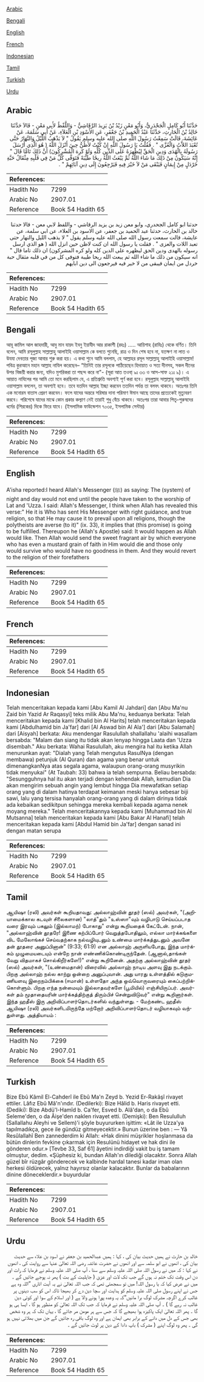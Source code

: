 [Arabic](#arabic)

[Bengali](#bengali)

[English](#english)

[French](#french)

[Indonesian](#indonesian)

[Tamil](#tamil)

[Turkish](#turkish)

[Urdu](#urdu)

## Arabic


<div dir="rtl" lang="ar" style={{fontSize:'larger',backgroundColor:'#f8f9fa',padding:20}}>
حَدَّثَنَا أَبُو كَامِلٍ الْجَحْدَرِيُّ، وَأَبُو مَعْنٍ زَيْدُ بْنُ يَزِيدَ الرَّقَاشِيُّ - وَاللَّفْظُ لأَبِي مَعْنٍ - قَالاَ حَدَّثَنَا خَالِدُ بْنُ الْحَارِثِ، حَدَّثَنَا عَبْدُ الْحَمِيدِ بْنُ جَعْفَرٍ، عَنِ الأَسْوَدِ بْنِ الْعَلاَءِ، عَنْ أَبِي سَلَمَةَ، عَنْ عَائِشَةَ، قَالَتْ سَمِعْتُ رَسُولَ اللَّهِ صلى الله عليه وسلم يَقُولُ ‏"‏ لاَ يَذْهَبُ اللَّيْلُ وَالنَّهَارُ حَتَّى تُعْبَدَ اللاَّتُ وَالْعُزَّى ‏"‏ ‏.‏ فَقُلْتُ يَا رَسُولَ اللَّهِ إِنْ كُنْتُ لأَظُنُّ حِينَ أَنْزَلَ اللَّهُ ‏(‏ هُوَ الَّذِي أَرْسَلَ رَسُولَهُ بِالْهُدَى وَدِينِ الْحَقِّ لِيُظْهِرَهُ عَلَى الدِّينِ كُلِّهِ وَلَوْ كَرِهَ الْمُشْرِكُونَ‏)‏ أَنَّ ذَلِكَ تَامًّا قَالَ ‏"‏ إِنَّهُ سَيَكُونُ مِنْ ذَلِكَ مَا شَاءَ اللَّهُ ثُمَّ يَبْعَثُ اللَّهُ رِيحًا طَيِّبَةً فَتَوَفَّى كُلَّ مَنْ فِي قَلْبِهِ مِثْقَالُ حَبَّةِ خَرْدَلٍ مِنْ إِيمَانٍ فَيَبْقَى مَنْ لاَ خَيْرَ فِيهِ فَيَرْجِعُونَ إِلَى دِينِ آبَائِهِمْ ‏"‏ ‏.‏
</div>
<div style={{backgroundColor:'#f8f9fa',padding:20, marginBottom: 10}}><table> <thead> <tr> <th>References:</th> <th></th> </tr> </thead> <tbody><tr><td>Hadith No</td><td>7299</td></tr><tr><td>Arabic No</td><td>2907.01</td></tr><tr><td>Reference</td><td>Book 54 Hadith 65</td></tr></tbody></table></div>


<div dir="rtl" lang="ar" style={{fontSize:'larger',backgroundColor:'#f8f9fa',padding:20}}>
حدثنا ابو كامل الجحدري، وابو معن زيد بن يزيد الرقاشي - واللفظ لابي معن - قالا حدثنا خالد بن الحارث، حدثنا عبد الحميد بن جعفر، عن الاسود بن العلاء، عن ابي سلمة، عن عايشة، قالت سمعت رسول الله صلى الله عليه وسلم يقول " لا يذهب الليل والنهار حتى تعبد اللات والعزى " . فقلت يا رسول الله ان كنت لاظن حين انزل الله ( هو الذي ارسل رسوله بالهدى ودين الحق ليظهره على الدين كله ولو كره المشركون) ان ذلك تاما قال " انه سيكون من ذلك ما شاء الله ثم يبعث الله ريحا طيبة فتوفى كل من في قلبه مثقال حبة خردل من ايمان فيبقى من لا خير فيه فيرجعون الى دين ابايهم
</div>
<div style={{backgroundColor:'#f8f9fa',padding:20, marginBottom: 10}}><table> <thead> <tr> <th>References:</th> <th></th> </tr> </thead> <tbody><tr><td>Hadith No</td><td>7299</td></tr><tr><td>Arabic No</td><td>2907.01</td></tr><tr><td>Reference</td><td>Book 54 Hadith 65</td></tr></tbody></table></div>

## Bengali


<div dir="ltr" lang="bn" style={{fontSize:'larger',backgroundColor:'#f8f9fa',padding:20}}>
আবূ কামিল আল জাহদারী, আবু মান যায়দ ইবনু ইয়াযীদ আর রাকাশী (রহঃ) ..... আয়িশাহ (রাযিঃ) থেকে বর্ণিত। তিনি বলেন, আমি রসূলুল্লাহ সাল্লাল্লাহু আলাইহি ওয়াসাল্লাম কে বলতে শুনেছি, রাত্র ও দিন শেষ হবে না, যতক্ষণ না লাত ও উযযা দেবতার পূজা আবার শুরু করা হয়। এ কথা শুনে আমি বললাম, হে আল্লাহর রসূল সাল্লাল্লাহু আলাইহি ওয়াসাল্লাম! পবিত্র কুরআনে মহান আল্লাহ নাযিল করেছেন– “তিনিই তার রসূলকে পাঠিয়েছেন হিদায়াত ও সত্য দীনসহ, সকল দীনের উপর বিজয়ী করার জন্য, যদিও মুশরিকরা তা পছন্দ করে না"- (সূরা আত তওবা্ ৯ঃ ৩৩ ও আস-সাফ ২১ঃ ৯)। এ আয়াত নাযিলের পর আমি তো মনে করছিলাম যে, এ প্রতিশ্রুতি অবশ্যই পূর্ণ করা হবে। রসূলুল্লাহ সাল্লাল্লাহু আলাইহি ওয়াসাল্লাম বললেন, তা অবশ্যই হবে। তবে যতদিন আল্লাহ ইচ্ছা করবেন ততদিন পর্যন্ত তা বলবৎ থাকবে। অতঃপর তিনি এক মনোরম বাতাস প্রেরণ করবেন। ফলে যাদের অন্তরে সরিষার দানা পরিমাণ ঈমান আছে তাদের প্রত্যেকেই মৃত্যুবরণ করবে। পরিশেষে যাদের মাঝে কোন প্রকার কল্যাণ নেই তারাই শুধু বেঁচে থাকবে। অতঃপর তারা আবার পিতৃ-পুরুষদের ধর্মের (শিরকের) দিকে ফিরে যাবে। (ইসলামিক ফাউন্ডেশন ৭০৩৫, ইসলামিক সেন্টার)
</div>
<div style={{backgroundColor:'#f8f9fa',padding:20, marginBottom: 10}}><table> <thead> <tr> <th>References:</th> <th></th> </tr> </thead> <tbody><tr><td>Hadith No</td><td>7299</td></tr><tr><td>Arabic No</td><td>2907.01</td></tr><tr><td>Reference</td><td>Book 54 Hadith 65</td></tr></tbody></table></div>

## English


<div dir="ltr" lang="en" style={{fontSize:'larger',backgroundColor:'#f8f9fa',padding:20}}>
A'isha reported:I heard Allah's Messenger (ﷺ) as saying: The (system) of night and day would not end until the people have taken to the worship of Lat and 'Uzza. I said: Allah's Messenger, I think when Allah has revealed this verse:" He it is Who has sent His Messenger with right guidance, and true religion, so that He may cause it to prevail upon all religions, though the polytheists are averse (to it)" (ix. 33), it implies that (this promise) is going to be fulfilled. Thereupon he (Allah's Apostle) said: It would happen as Allah would like. Then Allah would send the sweet fragrant air by which everyone who has even a mustard grain of faith in Him would die and those only would survive who would have no goodness in them. And they would revert to the religion of their forefathers
</div>
<div style={{backgroundColor:'#f8f9fa',padding:20, marginBottom: 10}}><table> <thead> <tr> <th>References:</th> <th></th> </tr> </thead> <tbody><tr><td>Hadith No</td><td>7299</td></tr><tr><td>Arabic No</td><td>2907.01</td></tr><tr><td>Reference</td><td>Book 54 Hadith 65</td></tr></tbody></table></div>

## French


<div dir="ltr" lang="fr" style={{fontSize:'larger',backgroundColor:'#f8f9fa',padding:20}}>

</div>
<div style={{backgroundColor:'#f8f9fa',padding:20, marginBottom: 10}}><table> <thead> <tr> <th>References:</th> <th></th> </tr> </thead> <tbody><tr><td>Hadith No</td><td>7299</td></tr><tr><td>Arabic No</td><td>2907.01</td></tr><tr><td>Reference</td><td>Book 54 Hadith 65</td></tr></tbody></table></div>

## Indonesian


<div dir="ltr" lang="id" style={{fontSize:'larger',backgroundColor:'#f8f9fa',padding:20}}>
Telah menceritakan kepada kami [Abu Kamil Al Jahdari] dan [Abu Ma'nu Zaid bin Yazid Ar Raqasyi] teks milik Abu Ma'nu, keduanya berkata: Telah menceritakan kepada kami [Khalid bin Al Harits] telah menceritakan kepada kami [Abdulhamid bin Ja'far] dari [Al Aswad bin Al Ala'] dari [Abu Salamah] dari [Aisyah] berkata: Aku mendengar Rasulullah shallallahu 'alaihi wasallam bersabda: "Malam dan siang itu tidak akan lenyap hingga Laata dan 'Uzza disembah." Aku berkata: Wahai Rasulullah, aku mengira hal itu ketika Allah menurunkan ayat: "Dialah yang Telah mengutus RasulNya (dengan membawa) petunjuk (Al Quran) dan agama yang benar untuk dimenangkanNya atas segala agama, walaupun orang-orang musyrikin tidak menyukai" (At Taubah: 33) bahwa ia telah sempurna. Beliau bersabda: "Sesungguhnya hal itu akan terjadi dengan kehendak Allah, kemudian Dia akan mengirim sebuah angin yang lembut hingga Dia mewafatkan setiap orang yang di dalam hatinya terdapat keimanan meski hanya sebesar biji sawi, lalu yang tersisa hanyalah orang-orang yang di dalam dirinya tidak ada kebaikan sedikitpun sehingga mereka kembali kepada agama nenek moyang mereka." Telah menceritakannya kepada kami [Muhammad bin Al Mutsanna] telah menceritakan kepada kami [Abu Bakar Al Hanafi] telah menceritakan kepada kami [Abdul Hamid bin Ja'far] dengan sanad ini dengan matan serupa
</div>
<div style={{backgroundColor:'#f8f9fa',padding:20, marginBottom: 10}}><table> <thead> <tr> <th>References:</th> <th></th> </tr> </thead> <tbody><tr><td>Hadith No</td><td>7299</td></tr><tr><td>Arabic No</td><td>2907.01</td></tr><tr><td>Reference</td><td>Book 54 Hadith 65</td></tr></tbody></table></div>

## Tamil


<div dir="ltr" lang="ta" style={{fontSize:'larger',backgroundColor:'#f8f9fa',padding:20}}>
ஆயிஷா (ரலி) அவர்கள் கூறியதாவது: அல்லாஹ்வின் தூதர் (ஸல்) அவர்கள், "(அறியாமைக்கால கடவுள் சிலைகளான) "லாத்"தும் "உஸ்ஸா"வும் வழிபாடு செய்யப்படாத வரை இரவும் பகலும் (இல்லாமற்) போகாது" என்று கூறியதைக் கேட்டேன். நான், "அல்லாஹ்வின் தூதரே! இணை கற்பிப்போர் வெறுத்தபோதிலும், எல்லா மார்க்கங்களை விட மேலோங்கச் செய்வதற்காக நல்வழியுடனும் உண்மை மார்க்கத்துடனும் அவனே தன் தூதரை அனுப்பினான்" (9:33; 61:9) என அல்லாஹ் அருளியபோது, இந்த மார்க்கம் முழுமையடையும் என்றே நான் எண்ணிக்கொண்டிருந்தேன். (ஆனால்,தாங்கள் வேறு விதமாகச் சொல்கிறீர்களே!)" என்று கூறினேன். அதற்கு அல்லாஹ்வின் தூதர் (ஸல்) அவர்கள், "(உண்மைதான்) விரைவில் அல்லாஹ் நாடிய அளவு இது நடக்கும். பிறகு அல்லாஹ் நல்ல காற்று ஒன்றை அனுப்புவான். அது யாரது உள்ளத்தில் கடுகுமணியளவு இறைநம்பிக்கை (ஈமான்) உள்ளதோ அந்த ஒவ்வொருவரையும் கைப்பற்றிக்கொள்ளும். பிறகு எந்த நன்மையும் இல்லாதவர்களே (பூமியில்) எஞ்சியிருப்பர். அவர்கள் தம் மூதாதையரின் மார்க்கத்திற்குத் திரும்பிச் சென்றுவிடுவர்" என்று கூறினார்கள். இந்த ஹதீஸ் இரு அறிவிப்பாளர்தொடர்களில் வந்துள்ளது. - மேற்கண்ட ஹதீஸ் ஆயிஷா (ரலி) அவர்களிடமிருந்தே மற்றோர் அறிவிப்பாளர்தொடர் வழியாகவும் வந்துள்ளது. அத்தியாயம் :
</div>
<div style={{backgroundColor:'#f8f9fa',padding:20, marginBottom: 10}}><table> <thead> <tr> <th>References:</th> <th></th> </tr> </thead> <tbody><tr><td>Hadith No</td><td>7299</td></tr><tr><td>Arabic No</td><td>2907.01</td></tr><tr><td>Reference</td><td>Book 54 Hadith 65</td></tr></tbody></table></div>

## Turkish


<div dir="ltr" lang="tr" style={{fontSize:'larger',backgroundColor:'#f8f9fa',padding:20}}>
Bize Ebû Kâmil El-Cahderî ile Ebû Ma'n Zeyd b. Yezid Er-Rakâşî rivayet ettiler. Lâfız Ebû Mâ'n'ındır. (Dedilerki): Bize Hâlid b. Haris rivayet etti. (Dediki): Bize Abdü'l-Hamîd b. Ca'fer, Esved b. Alâ'dan, o da Ebû Seleme'den, o da Âişe'den naklen rivayet etti. (Demişki): Ben Resululluh (Sallallahu Aleyhi ve Sellem)'i şöyle buyururken işittim: «Lât ile Uzza'ya tapılmadıkça, gece ile gündüz gitmeyecektir.» Bunun üzerine ben : — Yâ Resûlallahî Ben zannederdim ki Allah: «Hak dinini müşrikler hoşlanmasa da bütün dinlerin fevkine çıkarmak için Resulünü hidayet ve hak dini ile gönderen odur.» [Tevbe 33, Saf 61] âyetini indirdiği vakit bu iş tamam olmuştur, dedim. «Şüphesiz ki, bundan Allah'ın dilediği olacaktır. Sonra Allah güzel bîr rüzgâr gönderecek ve kalbinde hardal tanesi kadar iman olan herkesi öldürecek, yalnız hayırsız olanlar kalacaktır. Bunlar da babalarının dinine döneceklerdir.» buyurdular
</div>
<div style={{backgroundColor:'#f8f9fa',padding:20, marginBottom: 10}}><table> <thead> <tr> <th>References:</th> <th></th> </tr> </thead> <tbody><tr><td>Hadith No</td><td>7299</td></tr><tr><td>Arabic No</td><td>2907.01</td></tr><tr><td>Reference</td><td>Book 54 Hadith 65</td></tr></tbody></table></div>

## Urdu


<div dir="rtl" lang="ur" style={{fontSize:'larger',backgroundColor:'#f8f9fa',padding:20}}>
خالد بن حارث نے ہمیں حدیث بیان کی ، کہا : ہمیں عبدالحمید بن جعفر نے اسود بن علاء سے حدیث بیان کی ، انھوں نے ابو سلمہ سے اور انھوں نے حضرت عائشہ رضی اللہ تعالیٰ عنہا سے روایت کی ، انھوں نے کہا : کہ میں نے رسول اللہ صلی اللہ علیہ وسلم سے سنا ، آپ صلی اللہ علیہ وسلم نے فرمایا کہ رات اور دن اس وقت تک ختم نہ ہوں گے جب تک لات اور عزیٰ ( جاہلیت کے بت ) پھر نہ پوجے جائیں گے ۔ میں نے عرض کیا کہ یا رسول اللہ! میں تو سمجھتی تھی کہ جب اللہ تعالیٰ نے یہ آیت اتاری ”اللہ وہ ہے جس نے اپنے رسول صلی اللہ علیہ وسلم کو ہدایت اور سچا دین دے کر بھیجا تاکہ اس کو سب دینوں پر غالب کرے اگرچہ مشرک لوگ برا مانیں“کہ یہ وعدہ پورا ہونے والا ہے ( اور اسلام کے سوا اور کوئی دین غالب نہ رہے گا ) ۔ آپ صلی اللہ علیہ وسلم نے فرمایا کہ جب تک اللہ تعالیٰ کو منظور ہو گا ، ایسا ہی ہو گا ۔ پھر اللہ تعالیٰ ایک پاکیزہ ہوا بھیجے گا کہ جس سے ہر مومن مر جائے گا ، یہاں تک کہ ہر وہ شخص بھی جس کے دل میں دانے کے برابر بھی ایمان ہے اور وہ لوگ باقی رہ جائیں گے جن میں بھلائی نہیں ہو گی ۔ پھر وہ لوگ اپنے ( مشرک ) باپ دادا کے دین پر لوٹ جائیں گے ۔
</div>
<div style={{backgroundColor:'#f8f9fa',padding:20, marginBottom: 10}}><table> <thead> <tr> <th>References:</th> <th></th> </tr> </thead> <tbody><tr><td>Hadith No</td><td>7299</td></tr><tr><td>Arabic No</td><td>2907.01</td></tr><tr><td>Reference</td><td>Book 54 Hadith 65</td></tr></tbody></table></div>
